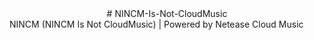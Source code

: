 <center># NINCM-Is-Not-CloudMusic</center>
NINCM (NINCM Is Not CloudMusic) | Powered by Netease Cloud Music
